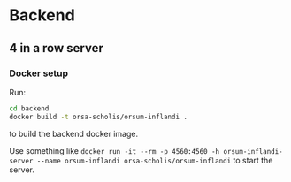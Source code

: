# Backend

## 4 in a row server

### Docker setup

Run:

```bash
cd backend
docker build -t orsa-scholis/orsum-inflandi .
```

to build the backend docker image.

Use something like `docker run -it --rm -p 4560:4560 -h orsum-inflandi-server --name orsum-inflandi orsa-scholis/orsum-inflandi`
to start the server. 
